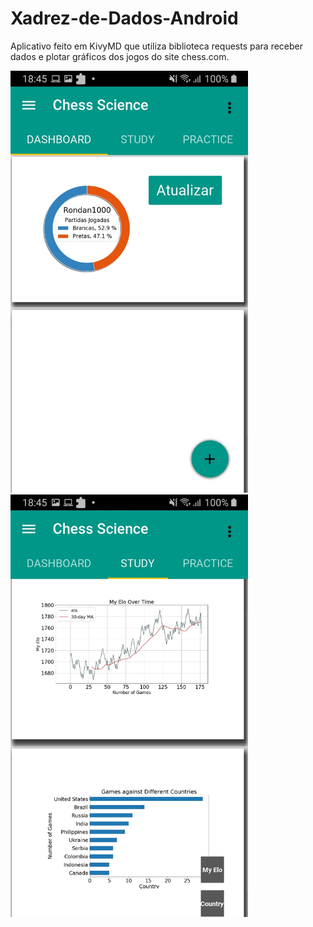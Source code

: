 # Xadrez-de-Dados-Android
Aplicativo feito em KivyMD que utiliza biblioteca requests para receber dados e plotar gráficos dos jogos do site chess.com.

<p float="left">
<img src=/tela1.jpeg width="380">
<img src=/tela2.jpeg width="380">
</p>

